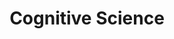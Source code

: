 ---
types: "word"

title: "Cognitive Science"

categories: ['']

tags: ['Cognitive', 'Science']

arabic: ['علم اﻹدراك']

publishers: ['خوارزميات الذكاء الاصطناعي في تحليل النص العربي']

types: "word"

slug: ""
---
